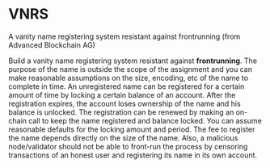 # VNRS
A vanity name registering system resistant against frontrunning (from Advanced Blockchain AG)


Build a vanity name registering system resistant against <b>frontrunning</b>.
The purpose of the name is outside the scope of the assignment and you can make reasonable assumptions on the size, encoding, etc of the name to complete in time.
An unregistered name can be registered for a certain amount of time by locking a certain balance of an account.
After the registration expires, the account loses ownership of the
name and his balance is unlocked. 
The registration can be renewed by making an on-chain call to keep the name registered and balance locked.
You can assume reasonable defaults for the locking amount and period.
The fee to register the name depends directly on the size of the name. Also, a malicious node/validator should not be able to front-run the process by censoring transactions of an honest user and registering its name in its own account.
